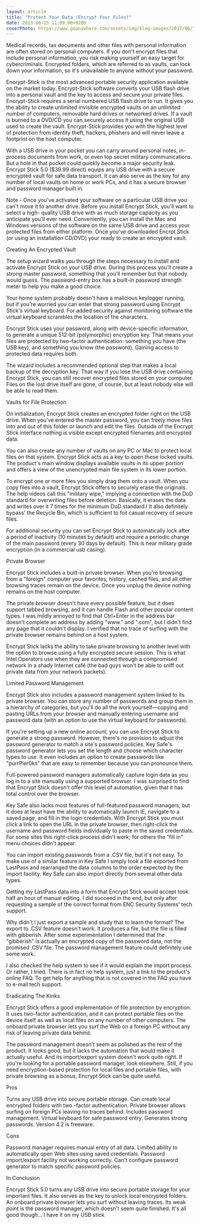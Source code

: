 ```yaml
---
layout: article
title: "Protect Your Data (Encrypt Your Files)"
date: 2013-06-15 11:09:00+0200
coverPhoto: https://www.goanywhere.com/assets/img/blog-images/2017/06/10EasyWaysBanner%20(1).png
---
```


Medical records, tax documents and other files with personal information are often stored on personal computers. If you don't encrypt files that include personal information, you risk making yourself an easy target for cybercriminals. Encrypted folders, which are referred to as vaults, can lock down your information, so it's unavailable to anyone without your password. 

Encrypt-Stick is the most advanced portable security application available on the market today. Encrypt-Stick software converts your USB flash drive into a personal vault and the key to access and secure your private files. Encrypt-Stick requires a serial numbered USB flash drive to run. It gives you the ability to create unlimited invisible encrypted vaults on an unlimited number of computers, removable hard drives or networked drives. If a vault is burned to a DVD/CD you can securely access it using the original USB used to create the vault. Encrypt-Stick provides you with the highest level of protection from identity theft, hackers, phishers and will never leave a footprint on the host computer.

With a USB drive in your pocket you can carry around personal notes, in-process documents from work, or even top secret military communications. But a hole in that pocket could quickly become a major security leak. Encrypt Stick 5.0 ($39.99 direct) equips any USB drive with a secure encrypted vault for safe data transport. It can also serve as the key for any number of local vaults on home or work PCs, and it has a secure browser and password manager built in. 

Note - Once you've activated your software on a particular USB drive you can't move it to another drive. Before you install Encrypt Stick, you'll want to select a high- quality USB drive with as much storage capacity as you anticipate you'll ever need. Conveniently, you can install the Mac and Windows versions of the software on the same USB drive and access your protected files from either platform. Once you've downloaded Encrpt Stick (or using an installation CD/DVD) your ready to create an encrypted vault. 

Creating An Encrypted Vault

The setup wizard walks you through the steps necessary to install and activate Encrypt Stick on your USB drive. During this process you'll create a strong master password, something that you'll remember but that nobody would guess. The password-entry box has a built-in password strength meter to help you make a good choice. 

Your home system probably doesn't have a malicious keylogger running, but if you're worried you can enter that strong password using Encrypt Stick's virtual keyboard. For added security against monitoring software the virtual keyboard scrambles the location of the characters. 

Encrypt Stick uses your password, along with device-specific information, to generate a unique 512-bit (polymorphic) encryption key. That means your files are protected by two-factor authentication: something you have (the USB key), and something you know (the password). Gaining access to protected data requires both.

The wizard includes a recommended optional step that makes a local backup of the decryption key. That way if you lose the USB drive containing Encrypt Stick, you can still recover encrypted files stored on your computer. Files on the lost drive itself are gone, of course, but at least nobody else will be able to read them.

Vaults for File Protection

On initialization, Encrypt Stick creates an encrypted folder right on the USB drive. When you've entered the master password, you can freely move files into and out of this folder or launch and edit the files. Outside of the Encrypt Stick interface nothing is visible except encrypted filenames and encrypted data.

You can also create any number of vaults on any PC or Mac to protect local files on that system. Encrypt Stick acts as a key to open these locked vaults. The product's main window displays available vaults in its upper portion and offers a view of the unencrypted main file system in its lower portion.

To encrypt one or more files you simply drag them onto a vault. When you copy files into a vault, Encrypt Stick offers to securely erase the originals. The help videos call this "military wipe," implying a connection with the DoD standard for overwriting files before deletion. Basically, it erases the data and writes over it 7 times for the minimum DoD standard.I It also definitely bypass' the Recycle Bin, which is sufficient to foil casual recovery of secure files.

For additional security you can set Encrypt Stick to automatically lock after a period of inactivity (10 minutes by default) and require a periodic change of the main password (every 30 days by default). This is near military grade encryption (in a commercial usb casing).

Private Browser

Encrypt Stick includes a built-in private browser. When you're browsing from a "foreign" computer your favorites, history, cached files, and all other browsing traces remain on the device. Once you unplug the device nothing remains on the host computer.

The private browser doesn't have every possible feature, but it does support tabbed browsing, and it can handle Flash and other popular content types. I was mildly annoyed to find that Ctrl+Enter in the address bar doesn't complete an address by adding "www." and ".com", but I didn't find any page that it couldn't display. I verified that no trace of surfing with the private browser remains behind on a host system.

Encrypt Stick lacks the ability to take private browsing to another level with the option to browse using a fully encrypted secure session. This is what Intel Operators use when they are connected through a compromised network in a shady Internet café (the bad guys won't be able to sniff out private data from your network packets). 

Limited Password Management

Encrypt Stick also includes a password management system linked to its private browser. You can store any number of passwords and group them in a hierarchy of categories, but you'll do all the work yourself—copying and pasting URLs from your browser and manually entering username and password data (with an option to use the virtual keyboard for passwords).

If you're setting up a new online account, you can use Encrypt Stick to generate a strong password. However, there's no provision to adjust the password generator to match a site's password policies. Key Safe's password generator lets you set the length and choose which character types to use. It even includes an option to create passwords like "purrPler0ks" that are easy to remember because you can pronounce them.

Full-powered password managers automatically capture login data as you log in to a site manually using a supported browser. I was surprised to find that Encrypt Stick doesn't offer this level of automation, given that it has total control over the browser.

Key Safe also lacks most features of full-featured password managers, but it does at least have the ability to automatically launch IE, navigate to a saved page, and fill in the login credentials. With Encrypt Stick you must click a link to open the URL in the private browser, then right-click the username and password fields individually to paste in the saved credentials. For some sites this right-click process didn't work; for others the "fill in" menu choices didn't appear.

You can import existing passwords from a .CSV file, but it's not easy. To make use of a similar feature in Key Safe I simply took a file exported from LastPass and rearranged the data columns to the order expected by the import facility. Key Safe can also import directly from several other data types.

Getting my LastPass data into a form that Encrypt Stick would accept took half an hour of manual editing. I did succeed in the end, but only after requesting a sample of the correct format from ENC Security Systems' tech support.

Why didn't I just export a sample and study that to learn the format? The export to .CSV feature doesn't work. It produces a file, but the file is filled with gibberish. After some experimentation I determined that the "gibberish" is actually an encrypted copy of the password data, not the promised .CSV file. The password management feature could definitely use some work.

I also checked the help system to see if it would explain the import process. Or rather, I tried. There is in fact no help system, just a link to the product's online FAQ. To get help for anything that is not covered in the FAQ you have to e-mail tech support.

Eradicating The Kinks

Encrypt Stick offers a good implementation of file protection by encryption. It uses two-factor authentication, and it can protect portable files on the device itself as well as local files on any number of other computers. The onboard private browser lets you surf the Web on a foreign PC without any risk of leaving private data behind.

The password management doesn't seem as polished as the rest of the product. It looks good, but it lacks the automation that would make it actually useful. And its import/export system doesn't work quite right. If you're looking for a portable password manager, look elsewhere. Still, if you need encryption-based protection for local files and portable files, with private browsing as a bonus, Encrypt Stick can be quite useful.

Pros

Turns any USB drive into secure portable storage. Can create local encrypted folders with two -factor authentication. Private browser allows surfing on foreign PCs leaving no traces behind. Includes password management. Virtual keyboard for safe password entry. Generates strong passwords. Version 4.2 is freeware.

Cons

Password manager requires manual entry of all data. Limited ability to automatically open Web sites using saved credentials. Password import/export facility not working correctly. Can't configure password generator to match specific password policies.

In Conclusion

Encrypt Stick 5.0 turns any USB drive into secure portable storage for your important files. It also serves as the key to unlock local encrypted folders. An onboard private browser lets you surf without leaving traces. Its weak point is the password manager, which doesn't seem quite finished. It's all good though... I have it on my USB stick
